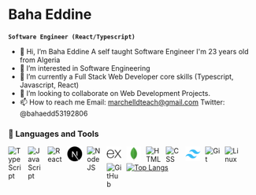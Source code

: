# Baha Eddine

**`Software Engineer (React/Typescript)`**

- 👋 Hi, I’m Baha Eddine A self taught Software Engineer I'm 23 years old from Algeria
- 👀 I’m interested in Software Engineering
- 🌱 I’m currently a Full Stack Web Developer core skills (Typescript, Javascript, React)
- 💞️ I’m looking to collaborate on Web Development Projects.
- 📫 How to reach me Email: marchelldteach@gmail.com Twitter: @bahaedd53192806

### 🧰 Languages and Tools


<img align="left" alt="TypeScript" width="30px" style="padding-right:10px;" src="https://cdn.jsdelivr.net/gh/devicons/devicon/icons/typescript/typescript-plain.svg" />
<img align="left" alt="JavaScript" width="30px" style="padding-right:10px;" src="https://cdn.jsdelivr.net/gh/devicons/devicon/icons/javascript/javascript-plain.svg" />
<img align="left" alt="React" width="30px" style="padding-right:10px;" src="https://cdn.jsdelivr.net/gh/devicons/devicon/icons/react/react-original.svg" />
<img align="left" alt="Next" width="30px" style="padding-right:10px;" src="https://github.com/devicons/devicon/blob/master/icons/nextjs/nextjs-original.svg" />
<img align="left" alt="NodeJS" width="30px" style="padding-right:10px;" src="https://cdn.jsdelivr.net/gh/devicons/devicon/icons/nodejs/nodejs-original.svg" />
<img align="left" alt="ExpressJS" width="30px" style="padding-right:10px;" src="https://github.com/devicons/devicon/blob/master/icons/express/express-original.svg" />
<img align="left" alt="MongoDB" width="30px" style="padding-right:10px;" src="https://github.com/devicons/devicon/blob/master/icons/mongodb/mongodb-original.svg" />
<img align="left" alt="HTML" width="30px" style="padding-right:10px;" src="https://cdn.jsdelivr.net/gh/devicons/devicon/icons/html5/html5-plain.svg" />
<img align="left" alt="CSS" width="30px" style="padding-right:10px;" src="https://cdn.jsdelivr.net/gh/devicons/devicon/icons/css3/css3-plain.svg" />
<img align="left" alt="Tailwindcss" width="30px" style="padding-right:10px;" src="https://github.com/devicons/devicon/blob/master/icons/tailwindcss/tailwindcss-plain.svg" />
<img align="left" alt="Git" width="30px" style="padding-right:10px;" src="https://cdn.jsdelivr.net/gh/devicons/devicon/icons/git/git-original.svg" />
<img align="left" alt="Linux" width="30px" style="padding-right:10px;" src="https://cdn.jsdelivr.net/gh/devicons/devicon/icons/linux/linux-original.svg" />
<img align="left" alt="GitHub" width="30px" style="padding-right:10px;" src="https://cdn.jsdelivr.net/gh/devicons/devicon/icons/github/github-original.svg" />

#

[![Top Langs](https://github-readme-stats.vercel.app/api/top-langs/?username=Bahhe&layout=compact&theme=tokyonight)](https://github.com/Bahhe/github-readme-stats)
